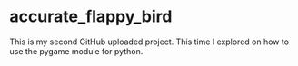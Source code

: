 # accurate_flappy_bird
This is my second GitHub uploaded project.  This time I explored on how to use the pygame module for python. 

